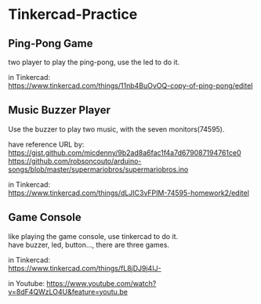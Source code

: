 # Tinkercad-Practice

## Ping-Pong Game
two player to play the ping-pong, use the led to do it.  

in Tinkercad:  
https://www.tinkercad.com/things/11nb4BuOvOQ-copy-of-ping-pong/editel

## Music Buzzer Player
Use the buzzer to play two music, with the seven monitors(74595).

have reference URL by:  
https://gist.github.com/micdenny/9b2ad8a6fac1f4a7d679087194761ce0  
https://github.com/robsoncouto/arduino-songs/blob/master/supermariobros/supermariobros.ino

in Tinkercad:  
https://www.tinkercad.com/things/dLJIC3vFPIM-74595-homework2/editel  


## Game Console
like playing the game console, use tinkercad to do it.    
have buzzer, led, button..., there are three games.

in Tinkercad:  
https://www.tinkercad.com/things/fL8jDJ9j4IJ-

in Youtube:
https://www.youtube.com/watch?v=8dF4QWzLO4U&feature=youtu.be 
